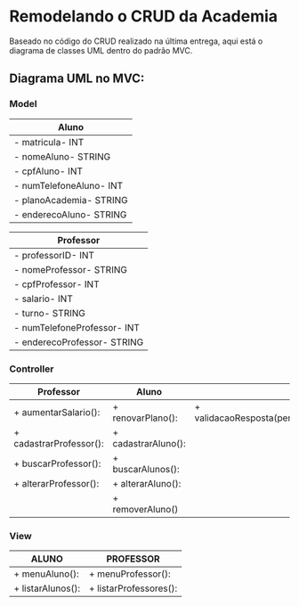 # Remodelando o CRUD da Academia
Baseado no código do CRUD realizado na última entrega, aqui está o diagrama de classes UML dentro do padrão MVC.
## Diagrama UML no MVC:

### Model

|Aluno |
|---|
| - matricula- INT|
| - nomeAluno- STRING|
| - cpfAluno- INT|
| - numTelefoneAluno- INT|
| - planoAcademia- STRING|
| - enderecoAluno- STRING|


|Professor|
|---|
| - professorID- INT |
| - nomeProfessor- STRING |
| - cpfProfessor- INT |
| - salario- INT |
| - turno- STRING |
| - numTelefoneProfessor- INT |
| - enderecoProfessor- STRING |

### Controller

| Professor | Aluno | |
|---|---|---|
| + aumentarSalario():    | + renovarPlano(): |+ validacaoResposta(pergunta): |
| + cadastrarProfessor(): |+ cadastrarAluno():|
| + buscarProfessor():    |+ buscarAlunos():  |
| + alterarProfessor():   |+ alterarAluno():  |
|                         |+ removerAluno()|  |


### View

| ALUNO | PROFESSOR |
|---    |---|
| + menuAluno():    | + menuProfessor(): |
| + listarAlunos(): | + listarProfessores():|
